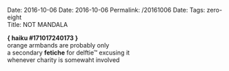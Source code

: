 Date: 2016-10-06
Date: 2016-10-06
Permalink: /20161006
Date: 
Tags: zero-eight  
Title: NOT MANDALA
  
**{ haiku #171017240173 }**  
orange armbands are probably only  
a secondary **fetiche** for delftie™ excusing it  
whenever charity is somewaht involved  
